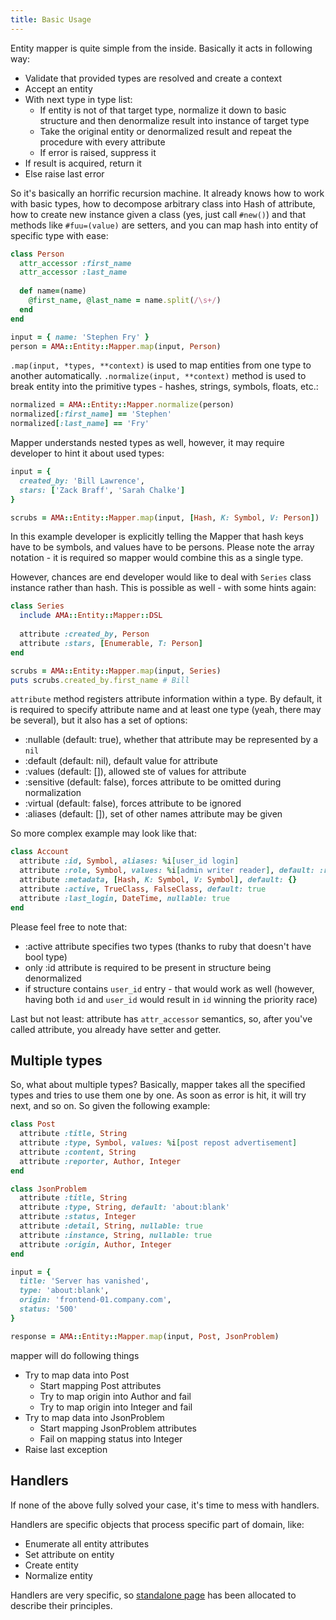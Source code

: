 ```yaml
---
title: Basic Usage
---
```


Entity mapper is quite simple from the inside. Basically it acts in following
way:

- Validate that provided types are resolved and create a context
- Accept an entity
- With next type in type list:
    - If entity is not of that target type, normalize it down to basic 
      structure and then denormalize result into instance of target type
    - Take the original entity or denormalized result and repeat the 
      procedure with every attribute
    - If error is raised, suppress it
- If result is acquired, return it
- Else raise last error

So it's basically an horrific recursion machine. It already knows how to 
work with basic types, how to decompose arbitrary class into Hash of 
attribute, how to create new instance given a class (yes, just call
`#new()`) and that methods like `#fuu=(value)` are setters, and you can
map hash into entity of specific type with ease:

```ruby
class Person
  attr_accessor :first_name
  attr_accessor :last_name
  
  def name=(name)
    @first_name, @last_name = name.split(/\s+/)
  end
end

input = { name: 'Stephen Fry' }
person = AMA::Entity::Mapper.map(input, Person)
```

`.map(input, *types, **context)` is used to map entities from one 
type to another automatically. `.normalize(input, **context)` method 
is used to break entity into the primitive types - hashes, strings, symbols,
floats, etc.:

```ruby
normalized = AMA::Entity::Mapper.normalize(person)
normalized[:first_name] == 'Stephen'
normalized[:last_name] == 'Fry'
```

Mapper understands nested types as well, however, it may require
developer to hint it about used types:

```ruby
input = {
  created_by: 'Bill Lawrence',
  stars: ['Zack Braff', 'Sarah Chalke']
}

scrubs = AMA::Entity::Mapper.map(input, [Hash, K: Symbol, V: Person])
```

In this example developer is explicitly telling the Mapper that
hash keys have to be symbols, and values have to be persons. Please 
note the array notation - it is required so mapper would combine this
as a single type.

However, chances are end developer would like to deal with `Series`
class instance rather than hash. This is possible as well - with some
hints again:

```ruby
class Series
  include AMA::Entity::Mapper::DSL
  
  attribute :created_by, Person
  attribute :stars, [Enumerable, T: Person]
end

scrubs = AMA::Entity::Mapper.map(input, Series)
puts scrubs.created_by.first_name # Bill 
```

`attribute` method registers attribute information within a type. By
default, it is required to specify attribute name and at least one
type (yeah, there may be several), but it also has a set of options:

- :nullable (default: true), whether that attribute may be represented
  by a `nil`
- :default (default: nil), default value for attribute
- :values (default: []), allowed ste of values for attribute
- :sensitive (default: false), forces attribute to be omitted during 
  normalization
- :virtual (default: false), forces attribute to be ignored
- :aliases (default: []), set of other names attribute may be given

So more complex example may look like that:

```ruby
class Account
  attribute :id, Symbol, aliases: %i[user_id login]
  attribute :role, Symbol, values: %i[admin writer reader], default: :reader
  attribute :metadata, [Hash, K: Symbol, V: Symbol], default: {}
  attribute :active, TrueClass, FalseClass, default: true
  attribute :last_login, DateTime, nullable: true
end
```

Please feel free to note that:

- :active attribute specifies two types (thanks to ruby that doesn't 
  have bool type)
- only :id attribute is required to be present in structure being 
  denormalized
- if structure contains `user_id` entry - that would work as well
(however, having both `id` and `user_id` would result in `id` winning 
the priority race)

Last but not least: attribute has `attr_accessor` semantics, so,
after you've called attribute, you already have setter and getter.

## Multiple types

So, what about multiple types? Basically, mapper takes all the
specified types and tries to use them one by one. As soon as error
is hit, it will try next, and so on. So given the following example:

```ruby
class Post
  attribute :title, String
  attribute :type, Symbol, values: %i[post repost advertisement]
  attribute :content, String
  attribute :reporter, Author, Integer
end

class JsonProblem
  attribute :title, String
  attribute :type, String, default: 'about:blank'
  attribute :status, Integer
  attribute :detail, String, nullable: true
  attribute :instance, String, nullable: true
  attribute :origin, Author, Integer
end

input = {
  title: 'Server has vanished',
  type: 'about:blank',
  origin: 'frontend-01.company.com',
  status: '500'
}

response = AMA::Entity::Mapper.map(input, Post, JsonProblem)
```

mapper will do following things

- Try to map data into Post
  - Start mapping Post attributes
  - Try to map origin into Author and fail
  - Try to map origin into Integer and fail
- Try to map data into JsonProblem
  - Start mapping JsonProblem attributes
  - Fail on mapping status into Integer
- Raise last exception

## Handlers

If none of the above fully solved your case, it's time to mess with 
handlers.

Handlers are specific objects that process specific part of domain,
like:

- Enumerate all entity attributes
- Set attribute on entity
- Create entity
- Normalize entity

Handlers are very specific, so [standalone page](handlers) has been
allocated to describe their principles.
